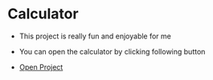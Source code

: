 # Calculator
- This project is really fun and enjoyable for me 
* You can open the calculator by clicking following button 
- [Open Project](https://geshman1323.github.io/Calculator)
